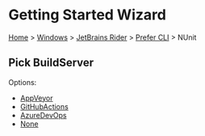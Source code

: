 <!--
GENERATED FILE - DO NOT EDIT
This file was generated by [MarkdownSnippets](https://github.com/SimonCropp/MarkdownSnippets).
Source File: /docs/mdsource/wiz/Windows_Rider_Cli_NUnit.source.md
To change this file edit the source file and then run MarkdownSnippets.
-->

# Getting Started Wizard

[Home](/docs/wiz/readme.md) > [Windows](Windows.md) > [JetBrains Rider](Windows_Rider.md) > [Prefer CLI](Windows_Rider_Cli.md) > NUnit

## Pick BuildServer

Options:
 * [AppVeyor](Windows_Rider_Cli_NUnit_AppVeyor.md)
 * [GitHubActions](Windows_Rider_Cli_NUnit_GitHubActions.md)
 * [AzureDevOps](Windows_Rider_Cli_NUnit_AzureDevOps.md)
 * [None](Windows_Rider_Cli_NUnit_None.md)
